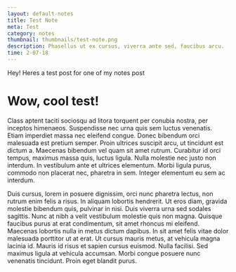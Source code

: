 ```yaml
---
layout: default-notes
title: Test Note
meta: Test
category: notes
thumbnail: thumbnails/test-note.png
description: Phasellus ut ex cursus, viverra ante sed, faucibus arcu.
time: 2-07-18
---
```


Hey! Heres a test post for one of my notes post

# Wow, cool test!

Class aptent taciti sociosqu ad litora torquent per conubia nostra, per inceptos himenaeos. Suspendisse nec urna quis sem luctus venenatis. Etiam imperdiet massa nec eleifend congue. Donec bibendum orci malesuada est pretium semper. Proin ultrices suscipit arcu, ut tincidunt est dictum a. Maecenas bibendum vel quam sit amet rutrum. Curabitur id orci tempus, maximus massa quis, luctus ligula. Nulla molestie nec justo non interdum. In vestibulum ante et ultrices elementum. Morbi ligula purus, commodo non placerat nec, pharetra in sem. Integer elementum eu sem ac interdum.

Duis cursus, lorem in posuere dignissim, orci nunc pharetra lectus, non rutrum enim felis a risus. In aliquam lobortis hendrerit. Ut eros diam, gravida molestie bibendum quis, pulvinar in nisi. Duis viverra urna sed sodales sagittis. Nunc at nibh a velit vestibulum molestie quis non magna. Quisque faucibus purus at erat condimentum, sit amet rhoncus mi eleifend. Maecenas lobortis nulla in metus dictum dapibus. In sit amet felis vitae dolor malesuada porttitor ut at erat. Ut cursus mauris metus, at vehicula magna lacinia id. Mauris id risus et sapien cursus euismod. Nulla facilisi. Sed maximus ligula at vehicula accumsan. Morbi congue posuere nunc venenatis tincidunt. Proin eget blandit purus.
